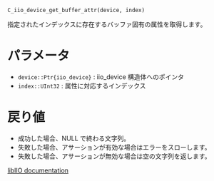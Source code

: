 ```
C_iio_device_get_buffer_attr(device, index)
```

指定されたインデックスに存在するバッファ固有の属性を取得します。

# パラメータ

  * `device::Ptr{iio_device}` : iio_device 構造体へのポインタ
  * `index::UInt32`           : 属性に対応するインデックス

# 戻り値

  * 成功した場合、NULL で終わる文字列。
  * 失敗した場合、アサーションが有効な場合はエラーをスローします。
  * 失敗した場合、アサーションが無効な場合は空の文字列を返します。

[libIIO documentation](https://analogdevicesinc.github.io/libiio/master/libiio/group__Device.html#ga7225b9df06559012d549d627fb451c2a)
